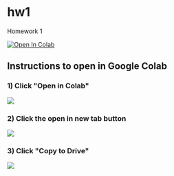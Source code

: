 # hw1
Homework 1

<a target="_blank" href="https://colab.research.google.com/github/ucsd-dsc220-f25/hw1">
  <img src="https://colab.research.google.com/assets/colab-badge.svg" alt="Open In Colab"/>
</a>

## Instructions to open in Google Colab

### 1) Click "Open in Colab" 

<img src="imgs/Step_1.png"> <br>

### 2) Click the open in new tab button

<img src="imgs/Step_2.png"> <br>

### 3) Click "Copy to Drive"

<img src="imgs/Step_3.png"> <br>

